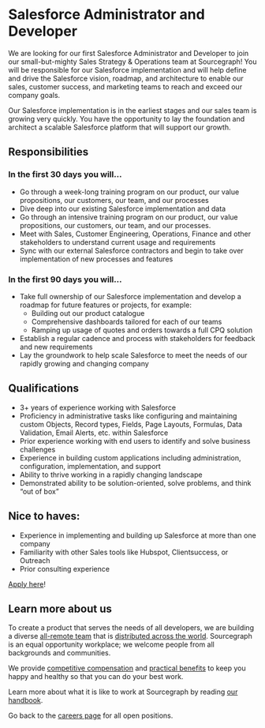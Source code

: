 # Salesforce Administrator and Developer

We are looking for our first Salesforce Administrator and Developer to join our small-but-mighty Sales Strategy & Operations team at Sourcegraph! You will be responsible for our Salesforce implementation and will help define and drive the Salesforce vision, roadmap, and architecture to enable our sales, customer success, and marketing teams to reach and exceed our company goals. 

Our Salesforce implementation is in the earliest stages and our sales team is growing very quickly.  You have the opportunity to lay the foundation and architect a scalable Salesforce platform that will support our growth. 

## Responsibilities

### In the first 30 days you will…

- Go through a week-long training program on our product, our value propositions, our customers, our team, and our processes
- Dive deep into our existing Salesforce implementation and data
- Go through an intensive training program on our product, our value propositions, our customers, our team, and our processes.
- Meet with Sales, Customer Engineering, Operations, Finance and other stakeholders to understand current usage and requirements
- Sync with our external Salesforce contractors and begin to take over implementation of new processes and features

### In the first 90 days you will…

- Take full ownership of our Salesforce implementation and develop a roadmap for future features or projects, for example:
  - Building out our product catalogue
  - Comprehensive dashboards tailored for each of our teams
  - Ramping up usage of quotes and orders towards a full CPQ solution
- Establish a regular cadence and process with stakeholders for feedback and new requirements
- Lay the groundwork to help scale Salesforce to meet the needs of our rapidly growing and changing company

## Qualifications

- 3+ years of experience working with Salesforce
- Proficiency in administrative tasks like configuring and maintaining custom Objects, Record types, Fields, Page Layouts, Formulas, Data Validation, Email Alerts, etc. within Salesforce
- Prior experience working with end users to identify and solve business challenges
- Experience in building custom applications including administration, configuration, implementation, and support
- Ability to thrive working in a rapidly changing landscape
- Demonstrated ability to be solution-oriented, solve problems, and think “out of box”

## **Nice to haves:**

* Experience in implementing and building up Salesforce at more than one company
* Familiarity with other Sales tools like Hubspot, Clientsuccess, or Outreach
* Prior consulting experience

[Apply here](https://jobs.lever.co/sourcegraph/e2d7d29f-8512-469e-9b0f-4f3061659f10/apply)!

## Learn more about us

To create a product that serves the needs of all developers, we are building a diverse [all-remote team](https://about.sourcegraph.com/company/remote) that is [distributed across the world](https://about.sourcegraph.com/company/team). Sourcegraph is an equal opportunity workplace; we welcome people from all backgrounds and communities.

We provide [competitive compensation](https://about.sourcegraph.com/handbook/people-ops/compensation) and [practical benefits](https://about.sourcegraph.com/handbook/people-ops/benefits-and-perks) to keep you happy and healthy so that you can do your best work.

Learn more about what it is like to work at Sourcegraph by reading [our handbook](https://about.sourcegraph.com/handbook/).

Go back to the [careers page](https://about.sourcegraph.com/company/careers) for all open positions.
